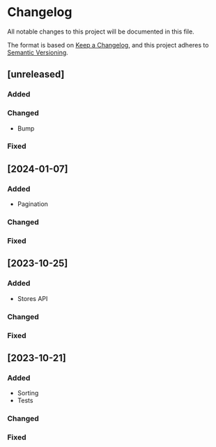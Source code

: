 # Changelog

All notable changes to this project will be documented in this file.

The format is based on [Keep a Changelog](https://keepachangelog.com/en/1.0.0/),
and this project adheres to [Semantic Versioning](https://semver.org/spec/v2.0.0.html).

## [unreleased]
### Added
### Changed
- Bump
### Fixed

## [2024-01-07]
### Added
- Pagination
### Changed
### Fixed

## [2023-10-25]
### Added
- Stores API
### Changed
### Fixed

## [2023-10-21]
### Added
- Sorting
- Tests
### Changed
### Fixed
